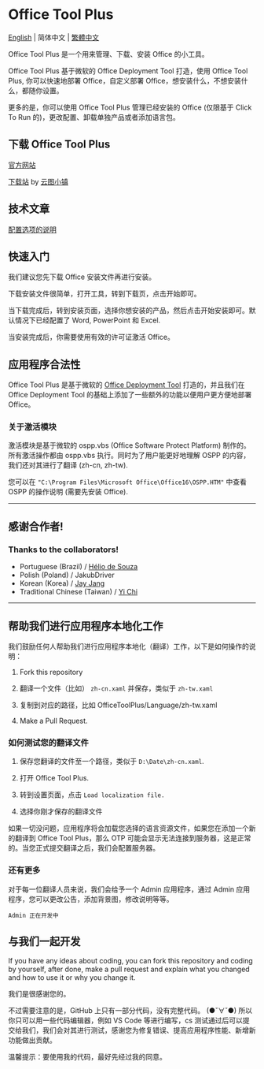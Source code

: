 ﻿# Office Tool Plus

[English](/README.md) | 简体中文 | [繁體中文](/README-zh_tw.md)

Office Tool Plus 是一个用来管理、下载、安装 Office 的小工具。

Office Tool Plus 基于微软的 Office Deployment Tool 打造，使用 Office Tool Plus, 你可以快速地部署 Office，自定义部署 Office，想安装什么，不想安装什么，都随你设置。

更多的是，你可以使用 Office Tool Plus 管理已经安装的 Office (仅限基于 Click To Run 的)，更改配置、卸载单独产品或者添加语言包。

## 下载 Office Tool Plus

[官方网站](https://otp.landian.vip/zh-cn/)

[下载站](https://delivery.yuntu.moe/office-tool/) by [云图小镇](https://www.yuntu.moe/)

## 技术文章

[配置选项的说明](https://docs.microsoft.com/zh-cn/DeployOffice/configuration-options-for-the-office-2016-deployment-tool)

## 快速入门

我们建议您先下载 Office 安装文件再进行安装。

下载安装文件很简单，打开工具，转到下载页，点击开始即可。

当下载完成后，转到安装页面，选择你想安装的产品，然后点击开始安装即可。默认情况下已经配置了 Word, PowerPoint 和 Excel.

当安装完成后，你需要使用有效的许可证激活 Office。

## 应用程序合法性

Office Tool Plus 是基于微软的 [Office Deployment Tool](https://docs.microsoft.com/zh-cn/DeployOffice/overview-of-the-office-customization-tool-for-click-to-run) 打造的，并且我们在 Office Deployment Tool 的基础上添加了一些额外的功能以便用户更方便地部署 Office。

### 关于激活模块

激活模块是基于微软的 ospp.vbs (Office Software Protect Platform) 制作的。所有激活操作都由 ospp.vbs 执行。同时为了用户能更好地理解 OSPP 的内容，我们还对其进行了翻译 (zh-cn, zh-tw).

您可以在 ````"C:\Program Files\Microsoft Office\Office16\OSPP.HTM"```` 中查看 OSPP 的操作说明 (需要先安装 Office).

----------------------------------------------------------
## 感谢合作者!
### Thanks to the collaborators!

 - Portuguese (Brazil) / [Hélio de Souza](https://sway.office.com/RVue6qySNJ2DzYrs?ref=Link)
 - Polish (Poland) / JakubDriver
 - Korean (Korea) / [Jay Jang](https://github.com/yaeyaya)
 - Traditional Chinese (Taiwan) / [Yi Chi](https://github.com/chiyi4488)
 
----------------------------------------------------------

## 帮助我们进行应用程序本地化工作

我们鼓励任何人帮助我们进行应用程序本地化（翻译）工作，以下是如何操作的说明：

1. Fork this repository

2. 翻译一个文件（比如） ````zh-cn.xaml```` 并保存，类似于 ````zh-tw.xaml````

3. 复制到对应的路径，比如 OfficeToolPlus/Language/zh-tw.xaml

4. Make a Pull Request.

### 如何测试您的翻译文件

1. 保存您翻译的文件至一个路径，类似于 ````D:\Date\zh-cn.xaml````.

2. 打开 Office Tool Plus.

3. 转到设置页面，点击 ````Load localization file.````

4. 选择你刚才保存的翻译文件

如果一切没问题，应用程序将会加载您选择的语言资源文件，如果您在添加一个新的翻译到 Office Tool Plus，那么 OTP 可能会显示无法连接到服务器，这是正常的。当您正式提交翻译之后，我们会配置服务器。

### 还有更多

对于每一位翻译人员来说，我们会给予一个 Admin 应用程序，通过 Admin 应用程序，您可以更改公告，添加背景图，修改说明等等。

````Admin 正在开发中````

## 与我们一起开发

If you have any ideas about coding, you can fork this repository and coding by yourself, after done, make a pull request and explain what you changed and how to use it or why you change it.

我们是很感谢您的。

不过需要注意的是，GitHub 上只有一部分代码，没有完整代码。 (●ˇ∀ˇ●) 所以你只可以用一些代码编辑器，例如 VS Code 等进行编写，cs 测试通过后可以提交给我们，我们会对其进行测试，感谢您为修复错误、提高应用程序性能、新增新功能做出贡献。

温馨提示：要使用我的代码，最好先经过我的同意。
